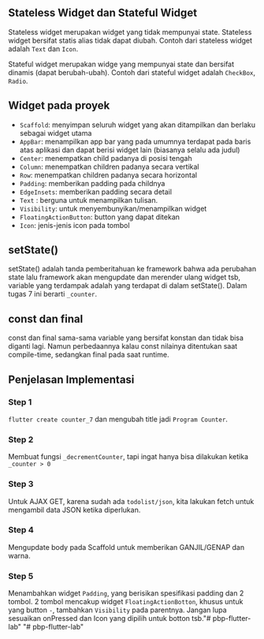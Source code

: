 ## Stateless Widget dan Stateful Widget
Stateless widget merupakan widget yang tidak mempunyai state. Stateless widget bersifat statis alias tidak dapat diubah. Contoh dari stateless widget adalah `Text` dan `Icon`.

Stateful widget merupakan widge yang mempunyai state dan bersifat dinamis (dapat berubah-ubah). Contoh dari stateful widget adalah `CheckBox`, `Radio`.
## Widget pada proyek
- `Scaffold`: menyimpan seluruh widget yang akan ditampilkan dan berlaku sebagai widget utama
- `AppBar`: menampilkan app bar yang pada umumnya terdapat pada baris atas aplikasi dan dapat berisi widget lain (biasanya selalu ada judul)
- `Center`: menempatkan child padanya di posisi tengah
- `Column`: menempatkan children padanya secara vertikal
- `Row`: menempatkan children padanya secara horizontal
- `Padding`: memberikan padding pada childnya
- `EdgeInsets`: memberikan padding secara detail
- `Text` : berguna untuk menampilkan tulisan.
- `Visibility`: untuk menyembunyikan/menampilkan widget
- `FloatingActionButton`: button yang dapat ditekan
- `Icon`: jenis-jenis icon pada tombol

## setState()
setState() adalah tanda pemberitahuan ke framework bahwa ada perubahan state lalu framework akan mengupdate dan merender ulang widget tsb, variable yang terdampak adalah yang terdapat di dalam setState(). Dalam tugas 7 ini berarti `_counter`.

## const dan final
const dan final sama-sama variable yang bersifat konstan dan tidak bisa diganti lagi. Namun perbedaannya kalau const nilainya ditentukan saat compile-time, sedangkan final pada saat runtime.

## Penjelasan Implementasi

### Step 1
`flutter create counter_7` dan mengubah title jadi `Program Counter`.

### Step 2
Membuat fungsi `_decrementCounter`, tapi ingat hanya bisa dilakukan ketika `_counter > 0`

### Step 3
Untuk AJAX GET, karena sudah ada `todolist/json`, kita lakukan fetch untuk mengambil data JSON ketika diperlukan.

### Step 4
Mengupdate body pada Scaffold untuk memberikan GANJIL/GENAP dan warna.

### Step 5
Menambahkan widget `Padding`, yang berisikan spesifikasi padding dan 2 tombol. 2 tombol mencakup widget `FloatingActionBotton`, khusus untuk yang button `-`, tambahkan `Visibility` pada parentnya. Jangan lupa sesuaikan onPressed dan Icon yang dipilih untuk botton tsb."# pbp-flutter-lab" 
"# pbp-flutter-lab" 

